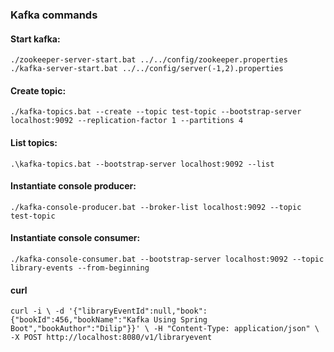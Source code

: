 ### Kafka commands

#### Start kafka:
`./zookeeper-server-start.bat ../../config/zookeeper.properties`
`./kafka-server-start.bat ../../config/server(-1,2).properties`

#### Create topic:
`./kafka-topics.bat --create --topic test-topic --bootstrap-server localhost:9092 --replication-factor 1 --partitions 4`

#### List topics:
`.\kafka-topics.bat --bootstrap-server localhost:9092 --list`

#### Instantiate console producer:
`./kafka-console-producer.bat --broker-list localhost:9092 --topic test-topic`

#### Instantiate console consumer:
`./kafka-console-consumer.bat --bootstrap-server localhost:9092 --topic library-events --from-beginning`

#### curl
`curl -i \
-d '{"libraryEventId":null,"book":{"bookId":456,"bookName":"Kafka Using Spring Boot","bookAuthor":"Dilip"}}' \
-H "Content-Type: application/json" \
-X POST http://localhost:8080/v1/libraryevent`